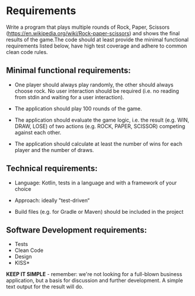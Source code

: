 # Requirements

Write a program that plays multiple rounds of Rock, Paper, Scissors (https://en.wikipedia.org/wiki/Rock-paper-scissors) 
and shows the final results of the game.The code should at least provide the minimal functional requirements listed below,
have high test coverage and adhere to common clean code rules.

## Minimal functional requirements:

+ One player should always play randomly, the other should always choose rock. No user interaction should be required (i.e. no reading from stdin and waiting for a user interaction).

+ The application should play 100 rounds of the game.

+ The application should evaluate the game logic, i.e. the result (e.g. WIN, DRAW, LOSE) of two actions (e.g. ROCK, PAPER, SCISSOR) competing against each other.

+ The application should calculate at least the number of wins for each player and the number of draws.



## Technical requirements:

+ Language: Kotlin, tests in a language and with a framework of your choice

+ Approach: ideally "test-driven“

+ Build files (e.g. for Gradle or Maven) should be included in the project


## Software Development requirements:

+ Tests
+ Clean Code 
+ Design
+ KISS*


**KEEP IT SIMPLE** - remember: we're not looking for a full-blown business application, but a basis for discussion and further development. 
A simple text output for the result will do.